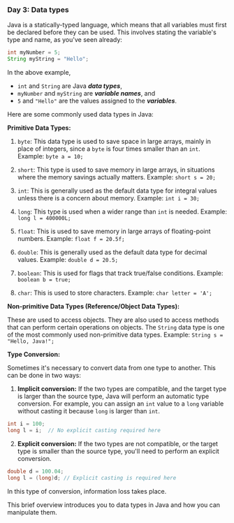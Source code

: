 ### Day 3: Data types

Java is a statically-typed language, which means that all variables must first be declared before they can be used. This involves stating the variable's type and name, as you've seen already:


```java
int myNumber = 5;
String myString = "Hello";
```

In the above example,
*  `int` and `String` are Java ***data types***,
*  `myNumber` and `myString` are ***variable names***, and 
*  `5` and `"Hello"` are the values assigned to the ***variables***.

Here are some commonly used data types in Java:

**Primitive Data Types:**

1.  `byte`: This data type is used to save space in large arrays, mainly in place of integers, since a `byte` is four times smaller than an `int`. Example: `byte a = 10;`
    
2.  `short`: This type is used to save memory in large arrays, in situations where the memory savings actually matters. Example: `short s = 20;`
    
3.  `int`: This is generally used as the default data type for integral values unless there is a concern about memory. Example: `int i = 30;`
    
4.  `long`: This type is used when a wider range than `int` is needed. Example: `long l = 400000L;`
    
5.  `float`: This is used to save memory in large arrays of floating-point numbers. Example: `float f = 20.5f;`
    
6.  `double`: This is generally used as the default data type for decimal values. Example: `double d = 20.5;`
    
7.  `boolean`: This is used for flags that track true/false conditions. Example: `boolean b = true;`
    
8.  `char`: This is used to store characters. Example: `char letter = 'A';`
    

**Non-primitive Data Types (Reference/Object Data Types):**

These are used to access objects. They are also used to access methods that can perform certain operations on objects. The `String` data type is one of the most commonly used non-primitive data types. Example: `String s = "Hello, Java!";`

**Type Conversion:**

Sometimes it's necessary to convert data from one type to another. This can be done in two ways:

1.  **Implicit conversion:** If the two types are compatible, and the target type is larger than the source type, Java will perform an automatic type conversion. For example, you can assign an `int` value to a `long` variable without casting it because `long` is larger than `int`.


```java
int i = 100;
long l = i;  // No explicit casting required here
``` 

2.  **Explicit conversion:** If the two types are not compatible, or the target type is smaller than the source type, you'll need to perform an explicit conversion.


```java
double d = 100.04;
long l = (long)d; // Explicit casting is required here
```
In this type of conversion, information loss takes place.

This brief overview introduces you to data types in Java and how you can manipulate them. 